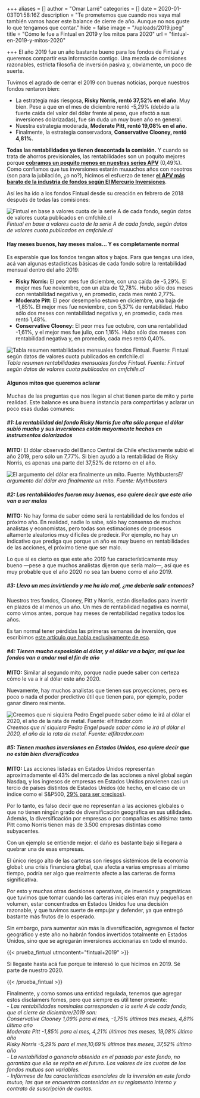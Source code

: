 +++
aliases = []
author = "Omar Larré"
categories = []
date = 2020-01-03T01:58:16Z
description = "Te prometemos que cuando nos vaya mal también vamos hacer este balance de cierre de año. Aunque no nos guste lo que tengamos que contar."
hide = false
image = "/uploads/2019.jpeg"
title = "Cómo le fue a Fintual en 2019 y los mitos para 2020"
url = "fintual-en-2019-y-mitos-2020"

+++
El año 2019 fue un año bastante bueno para los fondos de Fintual y queremos compartir esa información contigo. Una mezcla de comisiones razonables, estricta filosofía de inversión pasiva y, obviamente, un poco de suerte.

Tuvimos el agrado de cerrar el 2019 con buenas noticias, porque nuestros fondos rentaron bien:

* La estrategia más riesgosa, **Risky Norris, rentó 37,52% en el año**. Muy bien. Pese a que en el mes de diciembre rentó -5,29% (debido a la fuerte caída del valor del dólar frente al peso, que afectó a sus inversiones dolarizadas), fue sin duda un muy buen año en general.
* Nuestra estrategia moderada, **Moderate Pitt, rentó 19,08% en el año.**
* Finalmente, la estrategia conservadora, **Conservative Clooney, rentó 4,81%.**

**Todas las rentabilidades ya tienen descontada la comisión.** Y cuando se trata de ahorros previsionales, las rentabilidades son un poquito mejores porque [**cobramos un poquito menos en nuestras series APV**](https://fintual.cl/apv) (0,49%). Como confiamos que tus inversiones estarán muuuchos años con nosotros (son para la jubilación, ¿o no?), hicimos el esfuerzo de tener [**el APV más barato de la industria de fondos según El Mercurio Inversiones**](https://www.elmercurio.com/Inversiones/Noticias/Analisis/2019/01/25/Nueva-serie-APV-de-fondos-mutuos-de-Fintual-es-la-mas-barata-del-mercado.aspx).

Así les ha ido a los fondos Fintual desde su creación en febrero de 2018 después de todas las comisiones:

![Fintual en base a valores cuota de la serie A de cada fondo, según datos de valores cuota publicados en cmfchile.cl](/uploads/fondosfintual.png)_Fintual en base a valores cuota de la serie A de cada fondo, según datos de valores cuota publicados en cmfchile.cl_

#### Hay meses buenos, hay meses malos… Y es completamente normal

Es esperable que los fondos tengan altos y bajos. Para que tengas una idea, acá van algunas estadísticas básicas de cada fondo sobre la rentabilidad mensual dentro del año 2019:

* **Risky Norris:** El peor mes fue diciembre, con una caída de -5,29%. El mejor mes fue noviembre, con un alza de 12,78%. Hubo sólo dos meses con rentabilidad negativa y, en promedio, cada mes rentó 2,77%.
* **Moderate Pitt**: El peor desempeño estuvo en diciembre, una baja de -1,85%. El mejor mes fue noviembre, con 5,37% de rentabilidad. Hubo sólo dos meses con rentabilidad negativa y, en promedio, cada mes rentó 1,48%.
* **Conservative Clooney:** El peor mes fue octubre, con una rentabilidad -1,61%, y el mejor mes fue julio, con 1,16%. Hubo sólo dos meses con rentabilidad negativa y, en promedio, cada mes rentó 0,40%.

![Tabla resumen rentabilidades mensuales fondos Fintual. Fuente: Fintual según datos de valores cuota publicados en cmfchile.cl](/uploads/retornosnominales.png)_Tabla resumen rentabilidades mensuales fondos Fintual. Fuente: Fintual según datos de valores cuota publicados en cmfchile.cl_

#### Algunos mitos que queremos aclarar

Muchas de las preguntas que nos llegan al chat tienen parte de mito y parte realidad. Este balance es una buena instancia para compartirlas y aclarar un poco esas dudas comunes:

##### **#1:** _La rentabilidad del fondo Risky Norris fue alta sólo porque el dólar subió mucho y sus inversiones están mayormente hechas en instrumentos dolarizados_

**MITO:** El dólar observado del Banco Central de Chile efectivamente subió el año 2019, pero sólo un 7,77%. Si bien ayudó a la rentabilidad de Risky Norris, es apenas una parte del 37,52% de retorno en el año.

![El argumento del dólar era finalmente un mito. Fuente: Mythbusters](/uploads/mythbusters.jpg)_El argumento del dólar era finalmente un mito. Fuente: Mythbusters_

##### **#2:** _Las rentabilidades fueron muy buenas, eso quiere decir que este año van a ser malas_

**MITO:** No hay forma de saber cómo será la rentabilidad de los fondos el próximo año. En realidad, nadie lo sabe, sólo hay consenso de muchos analistas y economistas, pero todas son estimaciones de procesos altamente aleatorios muy difíciles de predecir. Por ejemplo, no hay un indicativo que prediga que porque un año es muy bueno en rentabilidades de las acciones, el próximo tiene que ser malo.

Lo que sí es cierto es que este año 2019 fue característicamente muy bueno —pese a que muchos analistas dijeron que sería malo—, así que es muy probable que el año 2020 no sea tan bueno como el año 2019.

##### **#3:** _Llevo un mes invirtiendo y me ha ido mal, ¿me debería salir entonces?_

Nuestros tres fondos, Clooney, Pitt y Norris, están diseñados para invertir en plazos de al menos un año. Un mes de rentabilidad negativa es normal, como vimos antes, porque hay meses de rentabilidad negativa todos los años.

Es tan normal tener pérdidas las primeras semanas de inversión, que escribimos [este artículo que habla exclusivamente de eso](https://edu.fintual.cl/p%C3%A9rdidas-de-corto-plazo-t%C3%B3mate-unos-minutos-y-lee-esto-e222b63f3939/).

##### **#4:** _Tienen mucha exposición al dólar, y el dólar va a bajar, así que los fondos van a andar mal el fin de año_

**MITO:** Similar al segundo mito, porque nadie puede saber con certeza cómo le va a ir al dólar este año 2020.

Nuevamente, hay muchos analistas que tienen sus proyecciones, pero es poco o nada el poder predictivo útil que tienen para, por ejemplo, poder ganar dinero realmente.

![Creemos que ni siquiera Pedro Engel puede saber cómo le irá al dólar el 2020, el año de la rata de metal. Fuente: elfiltrador.com](/uploads/pedritoengel.jpg)_Creemos que ni siquiera Pedro Engel puede saber cómo le irá al dólar el 2020, el año de la rata de metal. Fuente: elfiltrador.com_

##### #5: _Tienen muchas inversiones en Estados Unidos, eso quiere decir que no están bien diversificados_

**MITO:** Las acciones listadas en Estados Unidos representan aproximadamente el 43% del mercado de las acciones a nivel global según Nasdaq, y los ingresos de empresas en Estados Unidos provienen casi un tercio de países distintos de Estados Unidos (de hecho, en el caso de un índice como el S&P500, [29% para ser precisos](https://www.spglobal.com/en/research-insights/articles/2019-review-recession-war-nonchalance-deficits-and-brexit-the-year-in-5-charts)).

Por lo tanto, es falso decir que no representan a las acciones globales o que no tienen ningún grado de diversificación geográfica en sus utilidades. Además, la diversificación por empresas o por compañías es altísima: tanto Pitt como Norris tienen más de 3.500 empresas distintas como subyacentes.

Con un ejemplo se entiende mejor: el daño es bastante bajo si llegara a quebrar una de esas empresas.

El único riesgo alto de las carteras son riesgos sistémicos de la economía global: una crisis financiera global, que afecta a varias empresas al mismo tiempo, podría ser algo que realmente afecte a las carteras de forma significativa.

Por esto y muchas otras decisiones operativas, de inversión y pragmáticas que tuvimos que tomar cuando las carteras iniciales eran muy pequeñas en volumen, estar concentrados en Estados Unidos fue una decisión razonable, y que tuvimos suerte de empujar y defender, ya que entregó bastante más frutos de lo esperado.

Sin embargo, para aumentar aún más la diversificación, agregamos el factor geográfico y este año no habrán fondos invertidos totalmente en Estados Unidos, sino que se agregarán inversiones accionarias en todo el mundo.

{{< prueba_fintual utmcontent="fintual+2019" >}}

Si llegaste hasta acá fue porque te interesó lo que hicimos en 2019. Sé parte de nuestro 2020.   

{{< /prueba_fintual >}}

Finalmente, y como somos una entidad regulada, tenemos que agregar estos disclaimers fomes, pero que siempre es útil tener presente:  
_- Las rentabilidades nominales corresponden a la serie A de cada fondo, que al cierre de diciembre/2019 son:  
Conservative Clooney 1,09% para el mes, -1,75% últimos tres meses, 4,81% último año  
Moderate Pitt -1,85% para el mes, 4,21% últimos tres meses, 19,08% último año  
Risky Norris -5,29% para el mes,10,69% últimos tres meses, 37,52% último año  
\- La rentabilidad o ganancia obtenida en el pasado por este fondo, no garantiza que ella se repita en el futuro. Los valores de las cuotas de los fondos mutuos son variables.  
\- Infórmese de las características esenciales de la inversión en este fondo mutuo, las que se encuentran contenidas en su reglamento interno y contrato de suscripción de cuotas._
